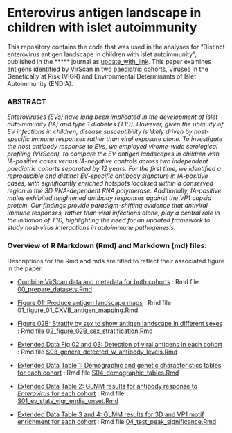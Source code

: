 
# Enterovirus antigen landscape in children with islet autoimmunity

This repository contains the code that was used in the analyses for
“Distinct enterovirus antigen landscape in children with islet
autoimmunity”, published in the \*\*\*\*\* journal as
[update_with_link](). This paper examines antigens identified by VirScan
in two paediatric cohorts, Viruses In the Genetically at Risk (VIGR) and
Environmental Determinants of Islet Autoimmunity (ENDIA).

### ABSTRACT

<i> Enteroviruses (EVs) have long been implicated in the development of
islet autoimmunity (IA) and type 1 diabetes (T1D). However, given the
ubiquity of EV infections in children, disease susceptibility is likely
driven by host-specific immune responses rather than viral exposure
alone. To investigate the host antibody response to EVs, we employed
virome-wide serological profiling (VirScan), to compare the EV antigen
landscapes in children with IA-positive cases versus IA-negative
controls across two independent paediatric cohorts separated by 12
years. For the first time, we identified a reproducible and distinct
EV-specific antibody signature in IA-positive cases, with significantly
enriched hotspots localised within a conserved region in the 3D
RNA-dependent RNA polymerase. Additionally, IA-positive males exhibited
heightened antibody responses against the VP1 capsid protein. Our
findings provide paradigm-shifting evidence that antiviral immune
responses, rather than viral infections alone, play a central role in
the initiation of T1D, highlighting the need for an updated framework to
study host-virus interactions in autoimmune pathogenesis. </i>

### Overview of R Markdown (Rmd) and Markdown (md) files:

Descriptions for the Rmd and mds are titled to reflect their associated
figure in the paper.

- [Combine VirScan data and metadata for both
  cohorts](00_prepare_datasets.md) : Rmd file
  [00_prepare_datasets.Rmd](00_prepare_datasets.Rmd)

- [Figure 01: Produce antigen landscape
  maps](01_figure_01_CXVB_antigen_mapping.md) : Rmd file
  [01_figure_01_CXVB_antigen_mapping.Rmd](01_figure_01_CXVB_antigen_mapping.Rmd)

- [Figure 02B: Stratify by sex to show antigen landscape in different
  sexes](02_figure_02B_sex_stratification.md) : Rmd file
  [02_figure_02B_sex_stratification.Rmd](02_figure_02B_sex_stratification.Rmd)

- [Extended Data Fig 02 and 03: Detection of viral antigens in each
  cohort](S03_genera_detected_w_antibody_levels.md) : Rmd file
  [S03_genera_detected_w_antibody_levels.Rmd](S03_genera_detected_w_antibody_levels.Rmd)

- [Extended Data Table 1: Demographic and genetic characteristics tables
  for each cohort](S04_demographic_tables.md) : Rmd file
  [S04_demographic_tables.Rmd](S04_demographic_tables.Rmd)

- [Extended Data Table 2: GLMM results for antibody response to
  *Enterovirus* for each cohort](S01_ev_stats_vigr_endia_onset.md) : Rmd
  file
  [S01_ev_stats_vigr_endia_onset.Rmd](S01_ev_stats_vigr_endia_onset.Rmd)

- [Extended Data Table 3 and 4: GLMM results for 3D and VP1 motif
  enrichment for each cohort](04_test_peak_significance.md) : Rmd file
  [04_test_peak_significance.Rmd](04_test_peak_significance.Rmd)
